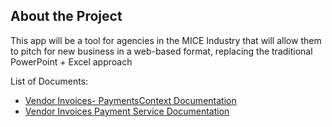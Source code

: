 ## About the Project

This app will be a tool for agencies in the MICE Industry that will allow them to pitch for new business in a web-based format, replacing the traditional PowerPoint + Excel approach

List of Documents:

- [Vendor Invoices- PaymentsContext Documentation](docs/src/screens/cash_flow/context/PaymentsProvider.md)
- [Vendor Invoices Payment Service Documentation](docs/src/services/paymentService.md)
